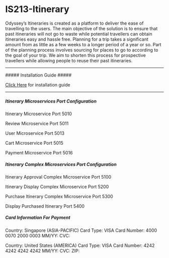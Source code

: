 # IS213-Itinerary

Odyssey’s Itineraries is created as a platform to deliver the ease of travelling to the users. The main objective of the solution is to ensure that past itineraries will not go to waste while potential travellers can obtain itineraries easy and hassle free.
Planning for a trip takes a significant amount from as little as a few weeks to a longer period of a year or so. Part of the planning process involves sourcing for places to go to according to the goal of your trip. We aim to shorten this process for prospective travellers while allowing people to reuse their past itineraries.

<hr>
##### Installation Guide #####

<a href="https://docs.google.com/document/d/1B8UpwwpCEISDQ5beiwhM2Buu-DJ4RwUOc1SsltrgILw/edit?usp=sharing">Click Here</a> for installation guide
<hr>

##### Itinerary Microservices Port Configuration #####
Itinerary Microservice Port 5010

Review Microservice Port 5011

User Microservice Port 5013

Cart Microservice Port 5015

Payment Microservice Port 5016

##### Itinerary Complex Microservices Port Configuration #####
Itinerary Approval Complex Microservice Port 5100

Itinerary Display Complex Microservice Port 5200

Purchase Itinerary Complex Microservice Port 5300

Display Purchased Itinerary Port 5400

##### Card Information For Payment #####
Country: Singapore (ASIA-PACIFIC)
Card Type: VISA
Card Number: 4000 0070 2000 0003
MM/YY: <Any number>
CVC: <Any number>

Country: United States (AMERICA)
Card Type: VISA
Card Number: 4242 4242 4242 4242
MM/YY: <Any number>
CVC: <Any number>
ZIP: <Any number> 

  
